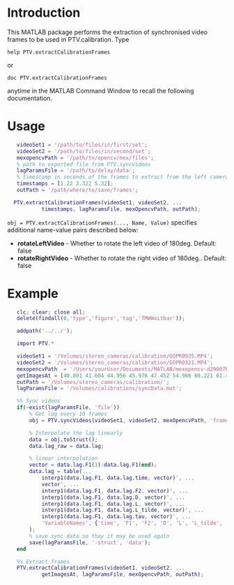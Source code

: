 # Introduction

This MATLAB package performs the extraction of synchronised  video frames
to be used in PTV.calibration. Type

    help PTV.extractCalibrationFrames

or

    doc PTV.extractCalibrationFrames

anytime in the MATLAB Command Window to recall the following documentation.

# Usage
 ```matlab
    videoSet1 = '/path/to/files/in/first/set';
    videoSet2 = '/path/to/files/in/second/set';
    mexopencvPath = '/path/to/opencv/mex/files';
    % path to exported file from PTV.syncVideos 
    lagParamsFile = '/path/to/delay/data';
    % timestamp in seconds of the frames to extract from the left camera
    timestamps = [1.22 3.322 5.32];
    outPath = '/path/where/to/save/frames';

   PTV.extractCalibrationFrames(videoSet1, videoSet2, ...
            timestamps, lagParamsFile, mexOpencvPath, outPath);
```

`obj = PTV.extractCalibrationFrames(..., Name, Value)` specifies additional name-value pairs described below:

- **rotateLeftVideo** -  Whether to rotate the left video of 180deg. Default: false
- **rotateRightVideo** -   Whether to rotate the right video of 180deg.. Default: false

 # Example
 ```matlab
    clc; clear; close all;
    delete(findall(0,'type','figure','tag','TMWWaitbar'));

    addpath('../../');

    import PTV.*

    videoSet1 = '/Volumes/stereo_cameras/calibration/GOPR0935.MP4';
    videoSet2 = '/Volumes/stereo_cameras/calibration/GOPR0321.MP4';
    mexopencvPath  = '/Users/yourUser/Documents/MATLAB/mexopencv-d29007b';
    getImagesAt = [40.801 41.604 44.956 45.976 47.452 54.966 60.221 61.477];
    outPath = '/Volumes/stereo_cameras/calibration/';
    lagParamsFile = '/Volumes/calibrations/syncData.mat';

    %% Sync videos
    if(~exist(lagParamsFile, 'file'))
        % Get lag every 10 frames
        obj = PTV.syncVideos(videoSet1, videoSet2, mexOpencvPath, 'frameStep', 10);

        % Interpolate the lag linearly
        data = obj.toStruct();
        data.lag_raw = data.lag;

        % linear interpolation
        vector = data.lag.F1(1):data.lag.F1(end);
        data.lag = table(...
            interp1(data.lag.F1, data.lag.time, vector)', ...
            vector', ...
            interp1(data.lag.F1, data.lag.F2, vector)', ...
            interp1(data.lag.F1, data.lag.D, vector)', ...
            interp1(data.lag.F1, data.lag.L, vector)', ...
            interp1(data.lag.F1, data.lag.L_tilde, vector)', ...
            interp1(data.lag.F1, data.lag.tau, vector)', ...
            'VariableNames', {'time', 'F1', 'F2', 'D', 'L', 'L_tilde', 'tau'} ...
        );
        % save sync data so thay it may be used again
        save(lagParamsFile, '-struct', 'data');
    end

    %% Extract frames
    PTV.extractCalibrationFrames(videoSet1, videoSet2, ...
            getImagesAt, lagParamsFile, mexOpencvPath, outPath);
```

